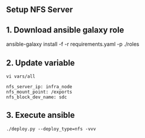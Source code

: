Setup NFS Server
----------------

## 1. Download ansible galaxy role
ansible-galaxy install -f -r requirements.yaml -p ./roles

## 2. Update variable
```
vi vars/all

nfs_server_ip: infra_node
nfs_mount_point: /exports
nfs_block_dev_name: sdc
```

## 3. Execute ansible
```
./deploy.py --deploy_type=nfs -vvv
```


